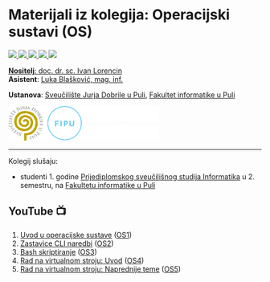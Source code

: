 # Materijali iz kolegija: Operacijski sustavi (OS)

<p>
  <a href="https://ubuntu.com/server" target="_blank">  <img src="https://img.shields.io/badge/Ubuntu-E95420?logo=ubuntu&logoColor=white" />
      <a href="https://www.gnu.org/software/bash/" target="_blank">  <img src="https://img.shields.io/badge/Bash-4EAA25?logo=gnubash&logoColor=fff" />
  <a href="https://www.linux.org/" target="_blank">  <img src="https://img.shields.io/badge/Linux-FCC624?logo=linux&logoColor=black" />
  <a href="https://git-scm.com/" target="_blank">  <img src="https://img.shields.io/badge/Git-F05032?logo=git&logoColor=fff" />
  <a href="https://www.vim.org/" target="_blank">  <img src="https://img.shields.io/badge/Vim-%2311AB00.svg?logo=vim&logoColor=white" />
</p>

**Nositelj**: [doc. dr. sc. Ivan Lorencin](https://fipu.unipu.hr/fipu/ivan.lorencin)  
**Asistent**: [Luka Blašković, mag. inf.](https://fipu.unipu.hr/fipu/luka.blaskovic)

**Ustanova**: [Sveučilište Jurja Dobrile u Puli](https://www.unipu.hr/), [Fakultet informatike u Puli](https://fipu.unipu.hr/)

<picture>
  <source media="(prefers-color-scheme: dark)" srcset="https://raw.githubusercontent.com/lukablaskovic/FIPU-WA/refs/heads/main/FIPU_UNIPU_white.png">
  <source media="(prefers-color-scheme: light)" srcset="https://raw.githubusercontent.com/lukablaskovic/FIPU-WA/refs/heads/main/FIPU_UNIPU.png">
  <img alt="Fakultet informatike u Puli (materijali iz kolegija Operacijski sustavi - Luka Blašković)" 
       src="https://raw.githubusercontent.com/lukablaskovic/FIPU-WA/refs/heads/main/FIPU_UNIPU_white.png" width="300">
</picture>

---

Kolegij slušaju:
- studenti 1. godine [Prijediplomskog sveučilišnog studija Informatika](https://fipu.unipu.hr/fipu/studijski_programi/preddiplomski_sveucilisni_studij_informatika) u 2. semestru, na [Fakultetu informatike u Puli](https://fipu.unipu.hr/fipu)

## YouTube 📺

1. [Uvod u operacijske sustave](https://youtu.be/IkmykdaaeyA) ([OS1](https://github.com/lukablaskovic/FIPU-OS/tree/main/OS1%20-%20Uvod%20u%20operacijske%20sustave))
2. [Zastavice CLI naredbi](https://youtu.be/TADw8BZA9Tg) ([OS2](https://github.com/lukablaskovic/FIPU-OS/tree/main/OS2%20-%20Zastavice%20CLI%20naredbi))
3. [Bash skriptiranje](https://youtu.be/T0yg0FqOb6o) ([OS3](https://github.com/lukablaskovic/FIPU-OS/tree/main/OS3%20-%20Bash%20skriptiranje))
4. [Rad na virtualnom stroju: Uvod](https://youtu.be/2YSd__CFYWg) ([OS4](https://github.com/lukablaskovic/FIPU-OS/tree/main/OS4%20-%20Rad%20na%20Virtualnom%20stroju%3A%20Uvod))
5. [Rad na virtualnom stroju: Naprednije teme](https://youtu.be/AIZhCQRhoYA) ([OS5](https://github.com/lukablaskovic/FIPU-OS/tree/main/OS5%20-%20Rad%20na%20Virtualnom%20stroju%3A%20Naprednije%20teme))
